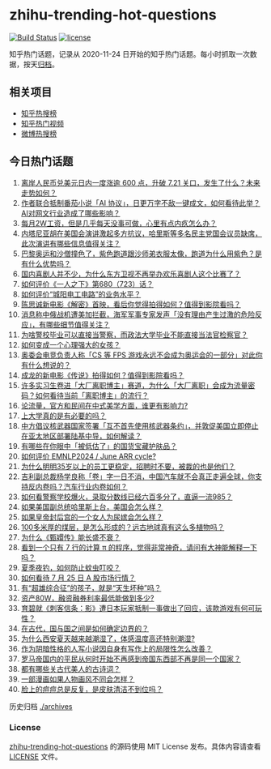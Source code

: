 # zhihu-trending-hot-questions

[![Build Status](https://github.com/justjavac/zhihu-trending-hot-questions/workflows/ci/badge.svg?branch=master)](https://github.com/justjavac/zhihu-trending-hot-questions/actions)
[![license](https://img.shields.io/github/license/justjavac/zhihu-trending-hot-questions)](https://github.com/justjavac/zhihu-trending-hot-questions/blob/master/LICENSE)

知乎热门话题，记录从 2020-11-24
日开始的知乎热门话题。每小时抓取一次数据，按天[归档](./archives)。

## 相关项目

- [知乎热搜榜](https://github.com/justjavac/zhihu-trending-top-search)
- [知乎热门视频](https://github.com/justjavac/zhihu-trending-hot-video)
- [微博热搜榜](https://github.com/justjavac/weibo-trending-hot-search)

## 今日热门话题

<!-- BEGIN -->
<!-- 最后更新时间 Fri Jul 26 2024 01:16:23 GMT+0800 (China Standard Time) -->

1. [离岸人民币兑美元日内一度涨逾 600 点，升破 7.21 关口，发生了什么？未来走势如何？](https://www.zhihu.com/question/662553959)
1. [作者联合抵制番茄小说「AI 协议」，日更万字不敌一键成文，如何看待此举？AI对网文行业造成了哪些影响？](https://www.zhihu.com/question/662347662)
1. [每月2W工资，但是几乎每天没事可做，心里有点内疚怎么办？](https://www.zhihu.com/question/662361593)
1. [内塔尼亚胡在美国会演讲激起多方抗议，哈里斯等多名民主党国会议员缺席，此次演讲有哪些信息值得关注？](https://www.zhihu.com/question/662536036)
1. [巴黎奥运和沙僧撞色了，紫色跑道跟沙师弟衣服太像，跑道为什么用紫色？是有什么优势吗？](https://www.zhihu.com/question/662525490)
1. [国内喜剧人并不少，为什么东方卫视不再举办欢乐喜剧人这个比赛了？](https://www.zhihu.com/question/643028509)
1. [如何评价《一人之下》第680（723）话？](https://www.zhihu.com/question/662536011)
1. [如何评价“城阳电工电路”的业务水平？](https://www.zhihu.com/question/642531316)
1. [陈思诚新电影《解密》首映，看后你觉得拍得如何？值得到影院看吗？](https://www.zhihu.com/question/662550617)
1. [消息称中俄战机遭美加拦截，海军军事专家发声「没有理由产生过激的危险反应」，有哪些细节值得关注？](https://www.zhihu.com/question/662566971)
1. [为啥警校毕业可以直接当警察，而政法大学毕业不能直接当法官检察官？](https://www.zhihu.com/question/662417176)
1. [如何变成一个心理强大的女孩？](https://www.zhihu.com/question/542764581)
1. [奥委会电竞负责人称「CS 等 FPS 游戏永远不会成为奥运会的一部分」对此你有什么想说的？](https://www.zhihu.com/question/662469053)
1. [成龙的新电影《传说》拍得如何？值得到影院看吗？](https://www.zhihu.com/question/661424295)
1. [许多实习生卷进「大厂离职博主」赛道，为什么「大厂离职」会成为流量密码？如何看待当前「离职博主」的流行？](https://www.zhihu.com/question/662539940)
1. [论流量，官方和民间在中式美学方面，谁更有影响力?](https://www.zhihu.com/question/662278116)
1. [上大学真的是有必要的吗？](https://www.zhihu.com/question/660903966)
1. [中方倡议核武器国家签署「互不首先使用核武器条约」，并敦促美国立即停止在亚太地区部署陆基中导，如何解读？](https://www.zhihu.com/question/662454061)
1. [有哪些在你眼中「被低估了」的国货宝藏护肤品？](https://www.zhihu.com/question/655259954)
1. [如何评价 EMNLP2024 / June ARR cycle?](https://www.zhihu.com/question/659192522)
1. [为什么明明35岁以上的员工更稳定，招聘时不要，被裁的也是他们？](https://www.zhihu.com/question/659022679)
1. [吉利副总裁杨学良称「卷」字一日不消，中国汽车就不会真正走遍全球，你支持反内卷吗？汽车行业内卷如何？](https://www.zhihu.com/question/661670544)
1. [如何看警察学校爆火，录取分数线已经六百多分了，直逼一流985？](https://www.zhihu.com/question/662019683)
1. [如果美国副总统哈里斯上台，美国会怎么样？](https://www.zhihu.com/question/482072519)
1. [如果皇帝封后宫的一个女人为尿嫔会怎么样？](https://www.zhihu.com/question/653553525)
1. [100多米厚的煤层，是怎么形成的？远古地球真有这么多植物吗？](https://www.zhihu.com/question/638922973)
1. [为什么《甄嬛传》能长盛不衰？](https://www.zhihu.com/question/320896213)
1. [看到一个只有 7 行的计算 π 的程序，觉得非常神奇，请问有大神能解释一下吗？](https://www.zhihu.com/question/630253368)
1. [夏季夜钓，如何防止蚊虫叮咬？](https://www.zhihu.com/question/661833425)
1. [如何看待 7 月 25 日 A 股市场行情？](https://www.zhihu.com/question/662527527)
1. [有“超雄综合征”的孩子，就是“天生坏种”吗？](https://www.zhihu.com/question/636637101)
1. [资产80W，融资融券利率最低能做到多少?](https://www.zhihu.com/question/632600875)
1. [育碧就《刺客信条：影》遭日本玩家抵制一事做出了回应，该款游戏有何可玩性？](https://www.zhihu.com/question/662389640)
1. [在古代，国与国之间是如何确定边界的？](https://www.zhihu.com/question/367925235)
1. [为什么西安夏天越来越潮湿了，体感温度高还特别潮湿?](https://www.zhihu.com/question/662426241)
1. [作为阴暗性格的人写小说因自身有写作上的局限性怎么改善？](https://www.zhihu.com/question/662321105)
1. [罗马帝国内的平民从何时开始不再感到帝国东西部不再是同一个国家？](https://www.zhihu.com/question/661741177)
1. [都有哪些关古代美人的古诗词？](https://www.zhihu.com/question/661706120)
1. [一部漫画如果人物画风不同会怎样？](https://www.zhihu.com/question/337864420)
1. [脸上的痘痘总是反复，是皮肤清洁不到位吗？](https://www.zhihu.com/question/653234160)

<!-- END -->

历史归档 [./archives](./archives)

### License

[zhihu-trending-hot-questions](https://github.com/justjavac/zhihu-trending-hot-questions)
的源码使用 MIT License 发布。具体内容请查看 [LICENSE](./LICENSE) 文件。
